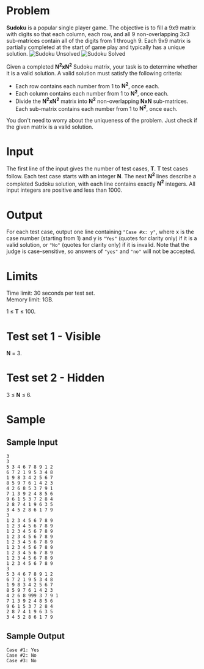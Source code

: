 Problem
===
**Sudoku** is a popular single player game. The objective is to fill a 9x9 matrix with digits so that each column, each row, and all 9 non-overlapping 3x3 sub-matrices contain all of the digits from 1 through 9. Each 9x9 matrix is partially completed at the start of game play and typically has a unique solution.
![Sudoku Unsolved](https://codejam.googleapis.com/dashboard/get_file/AQj_6U1zQXhODyLGhNugP89RuZ0JhANMexsU2HZTfTSuNApIhkqOHtAp/xxx.png)
![Sudoku Solved](https://codejam.googleapis.com/dashboard/get_file/AQj_6U3K5B4oJtQFXZcPwqGcue7peZtEjPnmfwGcGBJo4h4pJRmIBptt/yyy.png)

Given a completed **N<sup>2</sup>xN<sup>2</sup>** Sudoku matrix, your task is to determine whether it is a valid solution. A valid solution must satisfy the following criteria:

* Each row contains each number from 1 to **N<sup>2</sup>**, once each.
* Each column contains each number from 1 to **N<sup>2</sup>**, once each.
* Divide the **N<sup>2</sup>xN<sup>2</sup>** matrix into **N<sup>2</sup>** non-overlapping **NxN** sub-matrices. Each sub-matrix contains each number from 1 to **N<sup>2</sup>**, once each.

You don't need to worry about the uniqueness of the problem. Just check if the given matrix is a valid solution.

Input
===
The first line of the input gives the number of test cases, **T**. **T** test cases follow. Each test case starts with an integer **N**. The next **N<sup>2</sup>** lines describe a completed Sudoku solution, with each line contains exactly **N<sup>2</sup>** integers. All input integers are positive and less than 1000.

Output
===
For each test case, output one line containing `"Case #x: y"`, where x is the case number (starting from 1) and y is `"Yes"` (quotes for clarity only) if it is a valid solution, or `"No"` (quotes for clarity only) if it is invalid. Note that the judge is case-sensitive, so answers of `"yes"` and `"no"` will not be accepted.

Limits
===
Time limit: 30 seconds per test set.<br />
Memory limit: 1GB.

1 ≤ **T** ≤ 100.

Test set 1 - Visible
===
**N** = 3.

Test set 2 - Hidden
===
3 ≤ **N** ≤ 6.

Sample
===
Sample Input
---
```
3
3
5 3 4 6 7 8 9 1 2
6 7 2 1 9 5 3 4 8
1 9 8 3 4 2 5 6 7
8 5 9 7 6 1 4 2 3
4 2 6 8 5 3 7 9 1
7 1 3 9 2 4 8 5 6
9 6 1 5 3 7 2 8 4
2 8 7 4 1 9 6 3 5
3 4 5 2 8 6 1 7 9
3
1 2 3 4 5 6 7 8 9
1 2 3 4 5 6 7 8 9
1 2 3 4 5 6 7 8 9
1 2 3 4 5 6 7 8 9
1 2 3 4 5 6 7 8 9
1 2 3 4 5 6 7 8 9
1 2 3 4 5 6 7 8 9
1 2 3 4 5 6 7 8 9
1 2 3 4 5 6 7 8 9
3
5 3 4 6 7 8 9 1 2
6 7 2 1 9 5 3 4 8
1 9 8 3 4 2 5 6 7
8 5 9 7 6 1 4 2 3
4 2 6 8 999 3 7 9 1
7 1 3 9 2 4 8 5 6
9 6 1 5 3 7 2 8 4
2 8 7 4 1 9 6 3 5
3 4 5 2 8 6 1 7 9
```
Sample Output
---
```
Case #1: Yes
Case #2: No
Case #3: No
```